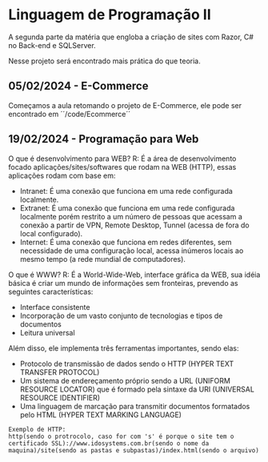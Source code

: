 # Linguagem de Programação II
A segunda parte da matéria que engloba a criação de sites com Razor, C# no Back-end e SQLServer.

Nesse projeto será encontrado mais prática do que teoria.

## 05/02/2024 - E-Commerce
Começamos a aula retomando o projeto de E-Commerce, ele pode ser encontrado em ´´/code/Ecommerce´´

## 19/02/2024 - Programação para Web
O que é desenvolvimento para WEB?
R: É a área de desenvolvimento focado aplicações/sites/softwares que rodam na WEB (HTTP), essas aplicações rodam com base em:
- Intranet: É uma conexão que funciona em uma rede configurada localmente.
- Extranet: É uma conexão que funciona em uma rede configurada localmente porém restrito a um número de pessoas que acessam a conexão a partir de VPN, Remote Desktop, Tunnel (acessa de fora do local configurado).
- Internet: É uma conexão que funciona em redes diferentes, sem necessidade de uma configuração local, acessa inúmeros locais ao mesmo tempo (a rede mundial de computadores).

O que é WWW?
R: É a World-Wide-Web, interface gráfica da WEB, sua idéia básica é criar um mundo de informações sem fronteiras, prevendo as seguintes características:
- Interface consistente
- Incorporação de um vasto conjunto de tecnologias e tipos de documentos   
- Leitura universal

Além disso, ele implementa três ferramentas importantes, sendo elas:
- Protocolo de transmissão de dados sendo o HTTP (HYPER TEXT TRANSFER PROTOCOL)
- Um sistema de endereçamento próprio sendo a URL (UNIFORM RESOURCE LOCATOR) que é formado pela sintaxe da URI (UNIVERSAL RESOURCE IDENTIFIER)
- Uma linguagem de marcação para transmitir documentos formatados pelo HTML (HYPER TEXT MARKING LANGUAGE)

```
Exemplo de HTTP: 
http(sendo o protrocolo, caso for com 's' é porque o site tem o certificado SSL)://www.idosystems.com.br(sendo o nome da maquina)/site(sendo as pastas e subpastas)/index.html(sendo o arquivo)
```